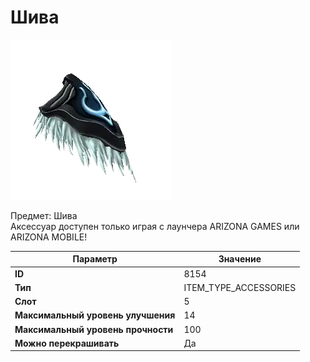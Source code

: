 # Шива

![Item Image](../img/8154.webp?raw=true)

Предмет: Шива<br>Аксессуар доступен только играя с лаунчера ARIZONA GAMES или ARIZONA MOBILE!


| Параметр | Значение |
|----------|----------|
| **ID** | 8154 |
| **Тип** | ITEM_TYPE_ACCESSORIES |
| **Слот** | 5 |
| **Максимальный уровень улучшения** | 14 |
| **Максимальный уровень прочности** | 100 |
| **Можно перекрашивать** | Да |

